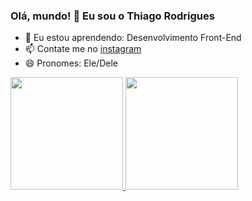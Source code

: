 ### Olá, mundo! 👋 Eu sou o Thiago Rodrigues

- 🌱 Eu estou aprendendo: Desenvolvimento Front-End
- 📫 Contate me no <a href="https://www.instagram.com/thiagueirasantos/">instagram</a>
- 😄 Pronomes: Ele/Dele

 <div>
  <a href="https://www.instagram.com/thiagueirasantos/">
  <img height="180em" src="https://github-readme-stats.vercel.app/api?username=OThiagoRodrigues&show_icons=true&theme=tokyonight&include_all_commits=true&count_private=true"/>
  <img height="180em" src="https://github-readme-stats.vercel.app/api/top-langs/?username=OThiagoRodrigues&layout=compact&langs_count=16&theme=tokyonight"/>
</div>
